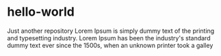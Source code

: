 # hello-world
Just another repository
Lorem Ipsum is simply dummy text of the printing and typesetting industry. Lorem Ipsum has been the industry's standard dummy text ever since the 1500s, when an unknown printer took a galley 

